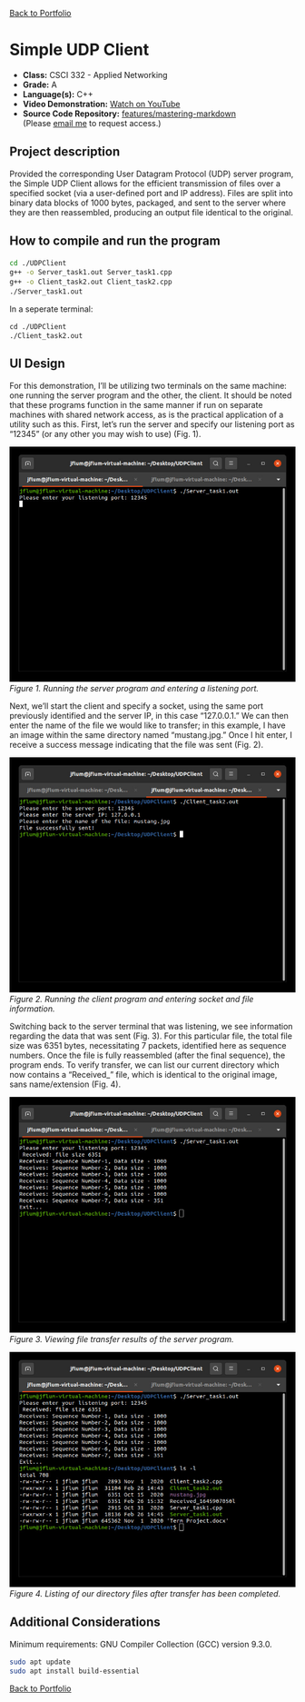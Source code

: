 [Back to Portfolio](./)

Simple UDP Client
=================

-   **Class:** CSCI 332 - Applied Networking
-   **Grade:** A
-   **Language(s):** C++
-   **Video Demonstration:** [Watch on YouTube](https://youtu.be/H_QGWAo7pLw)
-   **Source Code Repository:** [features/mastering-markdown](https://guides.github.com/features/mastering-markdown/)  
    (Please [email me](mailto:example@csustudent.net?subject=GitHub%20Access) to request access.)

## Project description

Provided the corresponding User Datagram Protocol (UDP) server program, the Simple UDP Client allows for the efficient transmission of files over a specified socket (via a user-defined port and IP address). Files are split into binary data blocks of 1000 bytes, packaged, and sent to the server where they are then reassembled, producing an output file identical to the original.   

## How to compile and run the program

```bash
cd ./UDPClient
g++ -o Server_task1.out Server_task1.cpp
g++ -o Client_task2.out Client_task2.cpp
./Server_task1.out
```
In a seperate terminal:
```
cd ./UDPClient
./Client_task2.out
```

## UI Design

For this demonstration, I’ll be utilizing two terminals on the same machine: one running the server program and the other, the client. It should be noted that these programs function in the same manner if run on separate machines with shared network access, as is the practical application of a utility such as this. First, let’s run the server and specify our listening port as “12345” (or any other you may wish to use) (Fig. 1).

![screenshot](images/p4f1.jpg)  
*Figure 1. Running the server program and entering a listening port.*

Next, we’ll start the client and specify a socket, using the same port previously identified and the server IP, in this case “127.0.0.1.” We can then enter the name of the file we would like to transfer; in this example, I have an image within the same directory named “mustang.jpg.” Once I hit enter, I receive a success message indicating that the file was sent (Fig. 2). 

![screenshot](images/p4f2.jpg)  
*Figure 2. Running the client program and entering socket and file information.*

Switching back to the server terminal that was listening, we see information regarding the data that was sent (Fig. 3). For this particular file, the total file size was 6351 bytes, necessitating 7 packets, identified here as sequence numbers. Once the file is fully reassembled (after the final sequence), the program ends. To verify transfer, we can list our current directory which now contains a “Received_<timestamp>” file, which is identical to the original image, sans name/extension (Fig. 4).

![screenshot](images/p4f3.jpg)  
*Figure 3. Viewing file transfer results of the server program.*
    
![screenshot](images/p4f4.jpg)  
*Figure 4. Listing of our directory files after transfer has been completed.*

## Additional Considerations

Minimum requirements: GNU Compiler Collection (GCC) version 9.3.0.
```bash
sudo apt update
sudo apt install build-essential
```

[Back to Portfolio](./)
